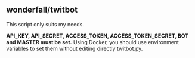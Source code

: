 ## wonderfall/twitbot
This script only suits my needs.

**API_KEY, API_SECRET, ACCESS_TOKEN, ACCESS_TOKEN_SECRET, BOT and MASTER must be set.**
Using Docker, you should use environment variables to set them without editing directly twitbot.py.
